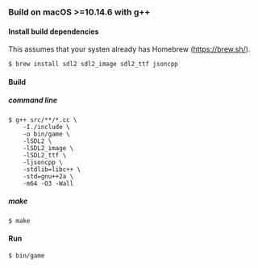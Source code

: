 ### Build on macOS >=10.14.6 with g++

#### Install build dependencies

This assumes that your systen already has Homebrew (https://brew.sh/).

`$ brew install sdl2 sdl2_image sdl2_ttf jsoncpp`

#### Build

##### command line

```
$ g++ src/**/*.cc \
    -I./include \
    -o bin/game \
    -lSDL2 \
    -lSDL2_image \
    -lSDL2_ttf \
    -ljsoncpp \
    -stdlib=libc++ \
    -std=gnu++2a \
    -m64 -O3 -Wall
```

##### make

```
$ make
```

#### Run

`$ bin/game`